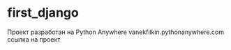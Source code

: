 # first_django
Проект разработан на Python Anywhere
vanekfilkin.pythonanywhere.com ссылка на проект
